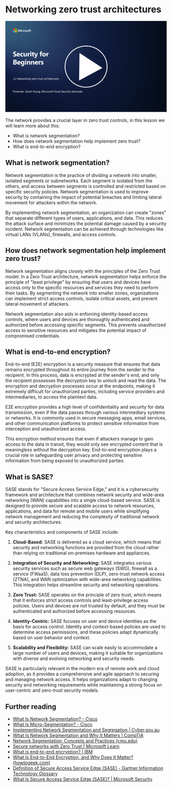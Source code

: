 # Networking zero trust architectures

[![Watch the video](images/3-2_placeholder.png)](https://learn-video.azurefd.net/vod/player?id=9f425fdb-1c53-4e67-b550-68bdac35df45)

The network provides a crucial layer in zero trust controls, in this lesson we will learn more about this:

 - What is network segmentation? 
 - How does network segmentation help implement zero trust? 
  - What is end-to-end encryption?

## What is network segmentation?

Network segmentation is the practice of dividing a network into smaller, isolated segments or subnetworks. Each segment is isolated from the others, and access between segments is controlled and restricted based on specific security policies. Network segmentation is used to improve security by containing the impact of potential breaches and limiting lateral movement for attackers within the network.

By implementing network segmentation, an organization can create "zones" that separate different types of users, applications, and data. This reduces the attack surface and minimizes the potential damage caused by a security incident. Network segmentation can be achieved through technologies like virtual LANs (VLANs), firewalls, and access controls.

## How does network segmentation help implement zero trust? 

Network segmentation aligns closely with the principles of the Zero Trust model. In a Zero Trust architecture, network segmentation helps enforce the principle of "least privilege" by ensuring that users and devices have access only to the specific resources and services they need to perform their tasks. By segmenting the network into smaller zones, organizations can implement strict access controls, isolate critical assets, and prevent lateral movement of attackers.

Network segmentation also aids in enforcing identity-based access controls, where users and devices are thoroughly authenticated and authorized before accessing specific segments. This prevents unauthorized access to sensitive resources and mitigates the potential impact of compromised credentials.

## What is end-to-end encryption?

End-to-end (E2E) encryption is a security measure that ensures that data remains encrypted throughout its entire journey from the sender to the recipient. In this process, data is encrypted at the sender's end, and only the recipient possesses the decryption key to unlock and read the data. The encryption and decryption processes occur at the endpoints, making it extremely difficult for unauthorized parties, including service providers and intermediaries, to access the plaintext data.

E2E encryption provides a high level of confidentiality and security for data transmission, even if the data passes through various intermediary systems or networks. It is commonly used in secure messaging apps, email services, and other communication platforms to protect sensitive information from interception and unauthorized access.

This encryption method ensures that even if attackers manage to gain access to the data in transit, they would only see encrypted content that is meaningless without the decryption key. End-to-end encryption plays a crucial role in safeguarding user privacy and protecting sensitive information from being exposed to unauthorized parties.

## What is SASE?

SASE stands for "Secure Access Service Edge," and it is a cybersecurity framework and architecture that combines network security and wide-area networking (WAN) capabilities into a single cloud-based service. SASE is designed to provide secure and scalable access to network resources, applications, and data for remote and mobile users while simplifying network management and reducing the complexity of traditional network and security architectures.

Key characteristics and components of SASE include:

1.  **Cloud-Based:** SASE is delivered as a cloud service, which means that security and networking functions are provided from the cloud rather than relying on traditional on-premises hardware and appliances.
    
2.  **Integration of Security and Networking:** SASE integrates various security services such as secure web gateways (SWG), firewall as a service (FWaaS), data loss prevention (DLP), zero-trust network access (ZTNA), and WAN optimization with wide-area networking capabilities. This integration helps streamline security and networking operations.
    
3.  **Zero Trust:** SASE operates on the principle of zero trust, which means that it enforces strict access controls and least-privilege access policies. Users and devices are not trusted by default, and they must be authenticated and authorized before accessing resources.
    
4.  **Identity-Centric:** SASE focuses on user and device identities as the basis for access control. Identity and context-based policies are used to determine access permissions, and these policies adapt dynamically based on user behavior and context.
    
5.  **Scalability and Flexibility:** SASE can scale easily to accommodate a large number of users and devices, making it suitable for organizations with diverse and evolving networking and security needs.
   

SASE is particularly relevant in the modern era of remote work and cloud adoption, as it provides a comprehensive and agile approach to securing and managing network access. It helps organizations adapt to changing security and networking requirements while maintaining a strong focus on user-centric and zero-trust security models.

## Further reading

- [What Is Network Segmentation? - Cisco](https://www.cisco.com/c/en/us/products/security/what-is-network-segmentation.html#~benefits)
- [What Is Micro-Segmentation? - Cisco](https://www.cisco.com/c/en/us/products/security/what-is-microsegmentation.html)
- [Implementing Network Segmentation and Segregation | Cyber.gov.au](https://www.cyber.gov.au/resources-business-and-government/maintaining-devices-and-systems/system-hardening-and-administration/network-hardening/implementing-network-segmentation-and-segregation)
- [What Is Network Segmentation and Why It Matters | CompTIA](https://www.comptia.org/blog/security-awareness-training-network-segmentation)
- [Network Segmentation: Concepts and Practices (cmu.edu)](https://insights.sei.cmu.edu/blog/network-segmentation-concepts-and-practices/)
- [Secure networks with Zero Trust | Microsoft Learn](https://learn.microsoft.com/security/zero-trust/deploy/networks?WT.mc_id=academic-96948-sayoung)
- [What is end-to-end encryption? | IBM](https://www.ibm.com/topics/end-to-end-encryption)
- [What Is End-to-End Encryption, and Why Does It Matter? (howtogeek.com)](https://www.howtogeek.com/711656/what-is-end-to-end-encryption-and-why-does-it-matter/)
-  [Definition of Secure Access Service Edge (SASE) - Gartner Information Technology Glossary](https://www.gartner.com/en/information-technology/glossary/secure-access-service-edge-sase)
- [What Is Secure Access Service Edge (SASE)? | Microsoft Security](https://www.microsoft.com/security/business/security-101/what-is-sase?WT.mc_id=academic-96948-sayoung)
